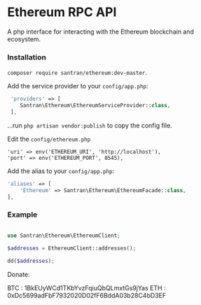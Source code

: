 # Ethereum RPC API
A php interface for interacting with the Ethereum blockchain and ecosystem.

### Installation

`composer require santran/ethereum:dev-master`.

Add the service provider to your `config/app.php`:
 
```php  
 'providers' => [
    Santran\Ethereum\EthereumServiceProvider::class,
 ],
```
 
...run `php artisan vendor:publish` to copy the config file.

Edit the `config/ethereum.php`

```
'uri' => env('ETHEREUM_URI', 'http://localhost'),
'port' => env('ETHEREUM_PORT', 8545),

```

Add the alias to your `config/app.php`:

```php 
'aliases' => [
    'Ethereum' => Santran\Ethereum\EthereumFacade::class,
],
```

### Example

```php

use Santran\Ethereum\EthereumClient;

$addresses = EthereumClient::addresses();
    
dd($addresses);
```


Donate:

BTC : 1BkEUyWCd1TKbYvzFqiuQbQLmxtGs9jYas
ETH : 0xDc5699adFbF7932020D02fF6BddA03b28C4bD3EF
